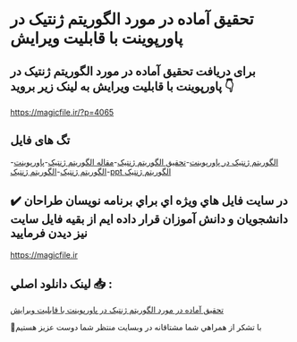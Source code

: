 # تحقیق آماده در مورد الگوریتم ژنتیک در پاورپوینت با قابلیت ویرایش

## برای دریافت تحقیق آماده در مورد الگوریتم ژنتیک در پاورپوینت با قابلیت ویرایش به لینک زیر بروید 👇

https://magicfile.ir/?p=4065

## تگ های فایل

-[الگوریتم ژنتیک در پاورپوینت](https://magicfile.ir/product/%d8%aa%d8%ad%d9%82%db%8c%d9%82-%d8%a7%d9%84%da%af%d9%88%d8%b1%db%8c%d8%aa%d9%85-%da%98%d9%86%d8%aa%db%8c%da%a9%d8%af%d8%b1-%d9%be%d8%a7%d9%88%d8%b1%d9%be%d9%88%db%8c%d9%86%d8%aa/)-[تحقیق الگوریتم ژنتیک](https://magicfile.ir/product/%d8%aa%d8%ad%d9%82%db%8c%d9%82-%d8%a7%d9%84%da%af%d9%88%d8%b1%db%8c%d8%aa%d9%85-%da%98%d9%86%d8%aa%db%8c%da%a9%d8%af%d8%b1-%d9%be%d8%a7%d9%88%d8%b1%d9%be%d9%88%db%8c%d9%86%d8%aa/)-[مقاله الگوریتم ژنتیک](https://magicfile.ir/product/%d8%aa%d8%ad%d9%82%db%8c%d9%82-%d8%a7%d9%84%da%af%d9%88%d8%b1%db%8c%d8%aa%d9%85-%da%98%d9%86%d8%aa%db%8c%da%a9%d8%af%d8%b1-%d9%be%d8%a7%d9%88%d8%b1%d9%be%d9%88%db%8c%d9%86%d8%aa/)-[پاورپوینت الگوریتم ژنتیک](https://magicfile.ir/product/%d8%aa%d8%ad%d9%82%db%8c%d9%82-%d8%a7%d9%84%da%af%d9%88%d8%b1%db%8c%d8%aa%d9%85-%da%98%d9%86%d8%aa%db%8c%da%a9%d8%af%d8%b1-%d9%be%d8%a7%d9%88%d8%b1%d9%be%d9%88%db%8c%d9%86%d8%aa/)-[الگوریتم ژنتیک](https://magicfile.ir/product/%d8%aa%d8%ad%d9%82%db%8c%d9%82-%d8%a7%d9%84%da%af%d9%88%d8%b1%db%8c%d8%aa%d9%85-%da%98%d9%86%d8%aa%db%8c%da%a9%d8%af%d8%b1-%d9%be%d8%a7%d9%88%d8%b1%d9%be%d9%88%db%8c%d9%86%d8%aa/)-[ppt الگوریتم ژنتیک](https://magicfile.ir/product/%d8%aa%d8%ad%d9%82%db%8c%d9%82-%d8%a7%d9%84%da%af%d9%88%d8%b1%db%8c%d8%aa%d9%85-%da%98%d9%86%d8%aa%db%8c%da%a9%d8%af%d8%b1-%d9%be%d8%a7%d9%88%d8%b1%d9%be%d9%88%db%8c%d9%86%d8%aa/)

## ✔️ در سايت فايل هاي ويژه اي براي برنامه نويسان طراحان دانشجويان و دانش آموزان قرار داده ايم از بقيه فايل سايت نيز ديدن فرماييد

https://magicfile.ir


## لينک دانلود اصلي 📥 :

[تحقیق آماده در مورد الگوریتم ژنتیک در پاورپوینت با قابلیت ویرایش](https://magicfile.ir/product/%d8%aa%d8%ad%d9%82%db%8c%d9%82-%d8%a7%d9%84%da%af%d9%88%d8%b1%db%8c%d8%aa%d9%85-%da%98%d9%86%d8%aa%db%8c%da%a9%d8%af%d8%b1-%d9%be%d8%a7%d9%88%d8%b1%d9%be%d9%88%db%8c%d9%86%d8%aa/) 


🙏با تشکر از همراهي شما مشتاقانه در وبسایت منتظر شما دوست عزیز هستیم

